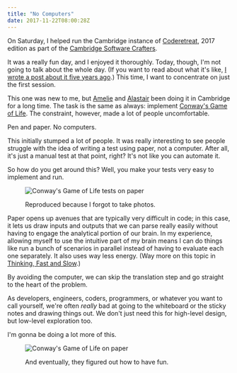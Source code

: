 ```yaml
---
title: "No Computers"
date: 2017-11-22T08:00:28Z
---
```


On Saturday, I helped run the Cambridge instance of [Coderetreat][], 2017 edition as part of the [Cambridge Software Crafters][].

It was a really fun day, and I enjoyed it thoroughly. Today, though, I'm not going to talk about the whole day. (If you want to read about what it's like, [I wrote a post about it five years ago][Post: Global Day of Coderetreat].) This time, I want to concentrate on just the first session.

This one was new to me, but [Amelie][@AmelieCornelis] and [Alastair][@alastairs] been doing it in Cambridge for a long time. The task is the same as always: implement [Conway's Game of Life][]. The constraint, however, made a lot of people uncomfortable.

Pen and paper. No computers.

This initially stumped a lot of people. It was really interesting to see people struggle with the idea of writing a test using paper, not a computer. After all, it's just a manual test at that point, right? It's not like you can automate it.

So how do you get around this? Well, you make your tests very easy to implement and run.

<figure>
  <p><img src="http://assets.monospacedmonologues.com/2017-11-22+-+conways-game-of-life-tests-on-paper.jpg" alt="Conway's Game of Life tests on paper"/></p>
  <figcaption>Reproduced because I forgot to take photos.</figcaption>
</figure>

Paper opens up avenues that are typically very difficult in code; in this case, it lets us draw inputs and outputs that we can parse really easily without having to engage the analytical portion of our brain. In my experience, allowing myself to use the intuitive part of my brain means I can do things like run a bunch of scenarios in parallel instead of having to evaluate each one separately. It also uses way less energy. (Way more on this topic in [Thinking, Fast and Slow][].)

By avoiding the computer, we can skip the translation step and go straight to the heart of the problem.

As developers, engineers, coders, programmers, or whatever you want to call yourself, we're often *really* bad at going to the whiteboard or the sticky notes and drawing things out. We don't just need this for high-level design, but low-level exploration too.

I'm gonna be doing a lot more of this.

<figure>
  <p><img src="http://assets.monospacedmonologues.com/2017-11-22+-+conways-game-of-life-on-paper.jpg" alt="Conway's Game of Life on paper"/></p>
  <figcaption>And eventually, they figured out how to have fun.</figcaption>
</figure>

[@AmelieCornelis]: https://twitter.com/AmelieCornelis
[@alastairs]: https://twitter.com/alastairs
[Cambridge Software Crafters]: https://www.meetup.com/Cambridge-Software-Crafters/
[Coderetreat]: http://coderetreat.org/
[Conway's Game of Life]: http://monospacedmonologues.com/post/13794728271/global-day-of-coderetreat
[Post: Global Day of Coderetreat]: http://monospacedmonologues.com/post/13794728271/global-day-of-coderetreat
[Thinking, Fast and Slow]: http://amzn.to/2AZD9M7
